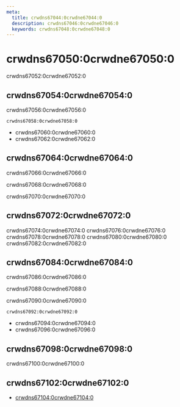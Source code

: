 ```yaml
---
meta:
  title: crwdns67044:0crwdne67044:0
  description: crwdns67046:0crwdne67046:0
  keywords: crwdns67048:0crwdne67048:0
---
```


# crwdns67050:0crwdne67050:0
crwdns67052:0crwdne67052:0

<entry-ad />

## crwdns67054:0crwdne67054:0
crwdns67056:0crwdne67056:0

`crwdns67058:0crwdne67058:0`
- crwdns67060:0crwdne67060:0
- crwdns67062:0crwdne67062:0


## crwdns67064:0crwdne67064:0
crwdns67066:0crwdne67066:0

  crwdns67068:0crwdne67068:0

  crwdns67070:0crwdne67070:0

## crwdns67072:0crwdne67072:0
crwdns67074:0crwdne67074:0
<alert type="success">crwdns67076:0crwdne67076:0</alert>
<alert type="info">crwdns67078:0crwdne67078:0</alert>
<alert type="warning">crwdns67080:0crwdne67080:0</alert>
<alert type="error">crwdns67082:0crwdne67082:0</alert>

## crwdns67084:0crwdne67084:0
crwdns67086:0crwdne67086:0

  crwdns67088:0crwdne67088:0

  crwdns67090:0crwdne67090:0

  `crwdns67092:0crwdne67092:0`
  - crwdns67094:0crwdne67094:0
  - crwdns67096:0crwdne67096:0

## crwdns67098:0crwdne67098:0
crwdns67100:0crwdne67100:0

## crwdns67102:0crwdne67102:0
  - [crwdns67104:0crwdne67104:0]()

<endmatter />
